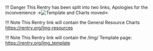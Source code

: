 !!! Danger This Rentry has been split into two links, Apologies for the inconvenience
->![Template and Charts moved](https://i.ibb.co/hYWMqwD/4042.jpg)<-

!!! Note This Rentry link will contain the General Resource Charts https://rentry.org/lmg-resources

!!! Note This Rentry link will contain the /lmg/ Template page: https://rentry.org/lmg_template